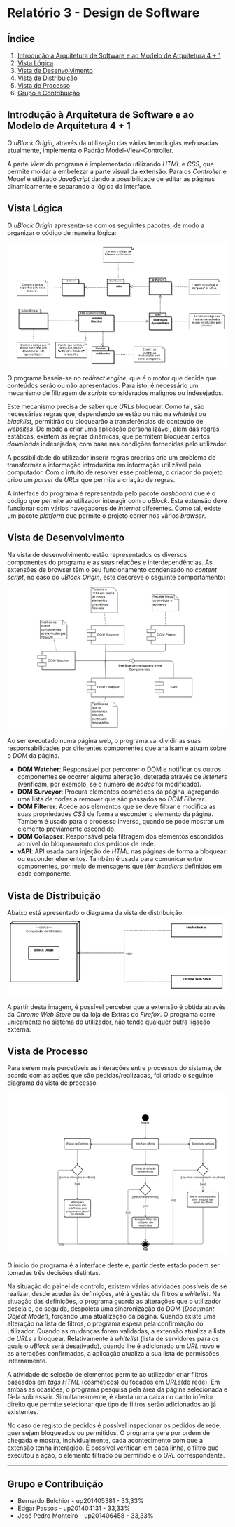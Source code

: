 # Relatório 3 - Design de Software

## Índice
1. [Introdução à Arquitetura de Software e ao Modelo de Arquitetura 4 + 1](#introducao)
1. [Vista Lógica](#logica)
1. [Vista de Desenvolvimento](#desenvolvimento)
1. [Vista de Distribuição](#deployment)
1. [Vista de Processo](#processo)
1. [Grupo e Contribuição](#grupo)

## Introdução à Arquitetura de Software e ao Modelo de Arquitetura 4 + 1

O *uBlock Origin*, através da utilização das várias tecnologias *web* usadas atualmente, implementa o Padrão Model-View-Controller.

A parte *View* do programa é implementado utilizando *HTML* e *CSS*, que permite moldar a embelezar a parte visual da extensão. Para os *Controller* e *Model* é utilizado *JavaScript* dando a possibilidade de editar as páginas dinamicamente e separando a lógica da interface.

## Vista Lógica

O *uBlock Origin* apresenta-se com os seguintes pacotes, de modo a organizar o código de maneira lógica:

![Diagrama da Vista Lógica](logical-view.png)

O programa baseia-se no *redirect engine*, que é o motor que decide que conteúdos serão ou não apresentados. Para isto, é necessário um mecanismo de filtragem de *scripts* considerados malignos ou indesejados.

Este mecanismo precisa de saber que *URLs* bloquear. Como tal, são necessárias regras que, dependendo se estão ou não na *whitelist* ou *blacklist*, permitirão ou bloquearão a transferências de conteúdo de *websites*. De modo a criar uma aplicação personalizável, além das regras estáticas, existem as regras dinâmicas, que permitem bloquear certos *downloads* indesejados, com base nas condições fornecidas pelo utilizador.

A possibilidade do utilizador inserir regras próprias cria um problema de transformar a informação introduzida em informação utilizável pelo computador. Com o intuito de resolver esse problema, o criador do projeto criou um *parser* de *URLs* que permite a criação de regras.

A interface do programa é representada pelo pacote *dashboard* que é o código que permite ao utilizador interagir com o *uBlock*. Esta extensão deve funcionar com vários navegadores de *internet* diferentes. Como tal, existe um pacote *platform* que permite o projeto correr nos vários *browser*.

## Vista de Desenvolvimento

Na vista de desenvolvimento estão representados os diversos componentes do programa e as suas relações e interdependências.
As extensões de browser têm o seu funcionamento condensado no *content script*, no caso do *uBlock Origin*, este descreve o seguinte comportamento:

![Diagrama da Vista de Desenvolvimento](development-view.png)

Ao ser executado numa página web, o programa vai dividir as suas responsabilidades por diferentes componentes que analisam e atuam sobre o *DOM* da página.
* **DOM Watcher**:
Responsável por percorrer o DOM e notificar os outros componentes se ocorrer alguma alteração, detetada através de *listeners* (verificam, por exemplo, se o número de *nodes* foi modificado).
* **DOM Surveyor**:
Procura elementos cosméticos da página, agregando uma lista de *nodes* a remover que são passados ao *DOM Filterer*.
* **DOM Filterer**:
Acede aos elementos que se deve filtrar e modifica as suas propriedades *CSS* de forma a esconder o elemento da página.
Também é usado para o processo inverso, quando se pode mostrar um elemento previamente escondido.
* **DOM Collapser**: Responsável pela filtragem dos elementos escondidos ao nível do bloqueamento dos pedidos de rede.
* **vAPI**: API usada para injeção de *HTML* nas páginas de forma a bloquear ou esconder elementos. Também é usada para comunicar entre componentes, por meio de mensagens que têm *handlers* definidos em cada componente.


## Vista de Distribuição

Abaixo está apresentado o diagrama da vista de distribuição.
![Diagrama da Vista de Distribuição](deployment.png)

A partir desta imagem, é possível perceber que a extensão é obtida através da *Chrome Web Store* ou da loja de Extras do *Firefox*. O programa corre unicamente no sistema do utilizador, não tendo qualquer outra ligação externa.


## Vista de Processo
Para serem mais percetíveis as interações entre processos do sistema, de acordo com as ações que são pedidas/realizadas, foi criado o seguinte diagrama da vista de processo.

![Diagrama da Vista de Processo](process-view.png)

O início do programa é a interface deste e, partir deste estado podem ser tomadas três decisões distintas.

Na situação do painel de controlo, existem várias atividades possíveis de se realizar, desde aceder às definições, até à gestão de filtros e *whitelist*.
Na situação das definições, o programa guarda as alterações que o utilizador deseja e, de seguida, despoleta uma sincronização do DOM (*Document Object Model*), forçando uma atualização da página.
Quando existe uma alteração na lista de filtros, o programa espera pela confirmação do utilizador. Quando as mudanças forem validadas, a extensão atualiza a lista de *URLs* a bloquear.
Relativamente à *whitelist* (lista de servidores para os quais o *uBlock* será desativado), quando lhe é adicionado um *URL* novo e as alterações confirmadas, a aplicação atualiza a sua lista de permissões internamente.  

A atividade de seleção de elementos permite ao utilizador criar filtros baseados em *tags HTML* (cosméticos) ou focados em *URLs*(de rede).
Em ambas as ocasiões, o programa pesquisa pela área da página selecionada e fá-la sobressair. Simultaneamente, é aberta uma caixa no canto inferior direito que permite selecionar que tipo de filtros serão adicionados ao já existentes.

No caso de registo de pedidos é possível inspecionar os pedidos de rede, quer sejam bloqueados ou permitidos.
O programa gere por ordem de chegada e mostra, individualmente, cada acontecimento com que a extensão tenha interagido. É possível verificar, em cada linha, o filtro que executou a ação, o elemento filtrado ou permitido e o *URL* correspondente.


***
## Grupo e Contribuição

* Bernardo Belchior - up201405381 - 33,33%
* Edgar Passos - up201404131 - 33,33%
* José Pedro Monteiro - up201406458 - 33,33%
